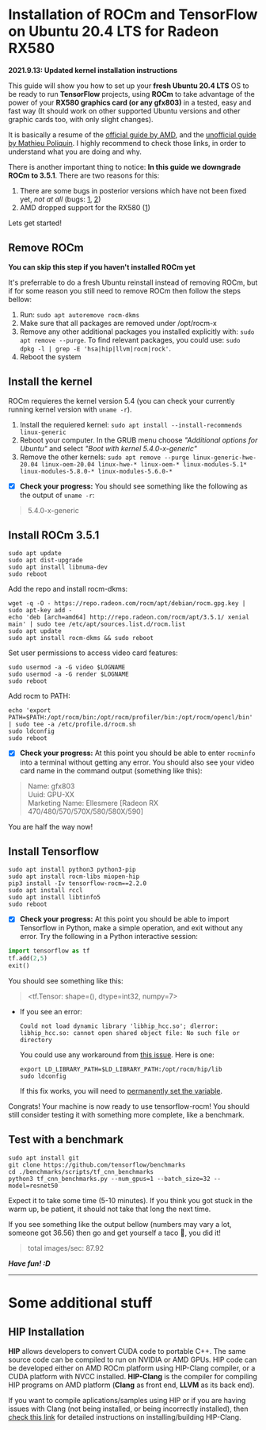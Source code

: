 # Installation of ROCm and TensorFlow on Ubuntu 20.4 LTS for Radeon RX580 
**2021.9.13: Updated kernel installation instructions**

This guide will show you how to set up your **fresh Ubuntu 20.4 LTS** OS to be ready to run **TensorFlow** projects, using **ROCm** to take advantage of the power of your **RX580 graphics card (or any gfx803)** in a tested, easy and fast way (It should work on other supported Ubuntu versions and other graphic cards too, with only slight changes).

It is basically a resume of the [official guide by AMD](https://rocmdocs.amd.com/en/latest/Installation_Guide/Installation-Guide.html), and the [unofficial guide by Mathieu Poliquin](https://www.videogames.ai/Install-ROCM-Machine-Learning-AMD-GPU). I highly recommend to check those links, in order to understand what you are doing and why.

There is another important thing to notice: **In this guide we downgrade ROCm to 3.5.1**. There are two reasons for this:
1. There are some bugs in posterior versions which have not been fixed yet, *not at all* (bugs: [1](https://github.com/RadeonOpenCompute/ROCm/issues/1269), [2](https://github.com/RadeonOpenCompute/ROCm/issues/1265))
2. AMD dropped support for the RX580 ([1](https://github.com/RadeonOpenCompute/ROCm/issues/1353))

Lets get started!
## Remove ROCm
**You can skip this step if you haven't installed ROCm yet**

It's preferrable to do a fresh Ubuntu reinstall instead of removing ROCm, but
if for some reason you still need to remove ROCm then follow the steps bellow:
1. Run: ```sudo apt autoremove rocm-dkms```
2. Make sure that all packages are removed under /opt/rocm-x
3. Remove any other additional packages you installed explicitly with: ```sudo apt remove --purge```. To find relevant packages, you could use: `sudo dpkg -l | grep -E 'hsa|hip|llvm|rocm|rock'`.
4. Reboot the system

## Install the kernel
ROCm requieres the kernel version 5.4 (you can check your currently running kernel version with `uname -r`).

1. Install the requiered kernel: `sudo apt install --install-recommends linux-generic`
2. Reboot your computer. In the GRUB menu choose *"Additional options for Ubuntu"* and select *"Boot with kernel 5.4.0-x-generic"*
3. Remove the other kernels: `sudo apt remove --purge linux-generic-hwe-20.04 linux-oem-20.04 linux-hwe-* linux-oem-* linux-modules-5.1* linux-modules-5.8.0-* linux-modules-5.6.0-* `

- [x] **Check your progress:** You should see something like the following as the output of `uname -r`:
> 5.4.0-x-generic

## Install ROCm 3.5.1
```
sudo apt update
sudo apt dist-upgrade
sudo apt install libnuma-dev
sudo reboot
```

Add the repo and install rocm-dkms:
```
wget -q -O - https://repo.radeon.com/rocm/apt/debian/rocm.gpg.key | sudo apt-key add -
echo 'deb [arch=amd64] http://repo.radeon.com/rocm/apt/3.5.1/ xenial main' | sudo tee /etc/apt/sources.list.d/rocm.list
sudo apt update
sudo apt install rocm-dkms && sudo reboot
```
Set user permissions to access video card features:
```
sudo usermod -a -G video $LOGNAME
sudo usermod -a -G render $LOGNAME
sudo reboot
```
Add rocm to PATH:
```
echo 'export PATH=$PATH:/opt/rocm/bin:/opt/rocm/profiler/bin:/opt/rocm/opencl/bin' | sudo tee -a /etc/profile.d/rocm.sh
sudo ldconfig
sudo reboot
```
- [x] **Check your progress:** At this point you should be able to enter `rocminfo` into a terminal without getting any error. You should also see your video card name in the command output (something like this):
> Name:                    gfx803                             
> Uuid:                    GPU-XX                             
> Marketing Name:          Ellesmere [Radeon RX 470/480/570/570X/580/580X/590]

You are half the way now!
## Install Tensorflow
```
sudo apt install python3 python3-pip
sudo apt install rocm-libs miopen-hip
pip3 install -Iv tensorflow-rocm==2.2.0
sudo apt install rccl
sudo apt install libtinfo5
sudo reboot
```
- [x] **Check your progress:** At this point you should be able to import Tensorflow in Python, make a simple operation, and exit without any error. Try the following in a Python interactive session:
```python
import tensorflow as tf
tf.add(2,5)
exit()
```
You should see something like this: 
> <tf.Tensor: shape=(), dtype=int32, numpy=7>

- If you see an error:
  ```
  Could not load dynamic library 'libhip_hcc.so'; dlerror: libhip_hcc.so: cannot open shared object file: No such file or directory
  ```
  You could use any workaround from [this issue](https://github.com/RadeonOpenCompute/ROCm/issues/1163). Here is one:
  ```
  export LD_LIBRARY_PATH=$LD_LIBRARY_PATH:/opt/rocm/hip/lib
  sudo ldconfig
  ```
  If this fix works, you will need to [permanently set the variable](https://askubuntu.com/questions/887442/how-to-permanently-set-an-environment-variable).

Congrats! Your machine is now ready to use tensorflow-rocm! You should still consider testing it with something more complete, like a benchmark.
## Test with a benchmark
```
sudo apt install git
git clone https://github.com/tensorflow/benchmarks
cd ./benchmarks/scripts/tf_cnn_benchmarks
python3 tf_cnn_benchmarks.py --num_gpus=1 --batch_size=32 --model=resnet50
```
Expect it to take some time (5-10 minutes). If you think you got stuck in the warm up, be patient, it should not take that long the next time.

If you see something like the output bellow (numbers may vary a lot, someone got 36.56) then go and get yourself a taco 🌮, you did it!
> total images/sec: 87.92

***Have fun! :D***

-------
# Some additional stuff

## HIP Installation
**HIP** allows developers to convert CUDA code to portable C++. The same source code can be compiled to run on NVIDIA or AMD GPUs. HIP code can be developed either on AMD ROCm platform using HIP-Clang compiler, or a CUDA platform with NVCC installed. **HIP-Clang** is the compiler for compiling HIP programs on AMD platform (**Clang** as front end, **LLVM** as its back end).

If you want to compile aplications/samples using HIP or if you are having issues with Clang (not being installed, or being incorrectly installed), then [check this link](https://rocmdocs.amd.com/en/latest/Installation_Guide/HIP-Installation.html#amd-platform) for detailed instructions on installing/building HIP-Clang.
